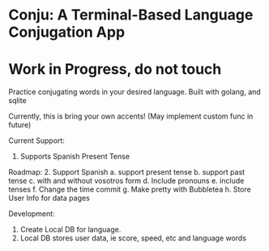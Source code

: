 # Conju: A Terminal-Based Language Conjugation App

# Work in Progress, do not touch

Practice conjugating words in your desired language.
Built with golang, and sqlite

Currently, this is bring your own accents! (May implement custom func in future)

Current Support:
1. Supports Spanish Present Tense

Roadmap:
2. Support Spanish
    a. support present tense
    b. support past tense
    c. with and without vosotros form
    d. Include pronouns
    e. include tenses
    f. Change the time commit
    g. Make pretty with Bubbletea
    h. Store User Info for data pages

Development:
1. Create Local DB for language.
2. Local DB stores user data, ie score, speed, etc and language words
